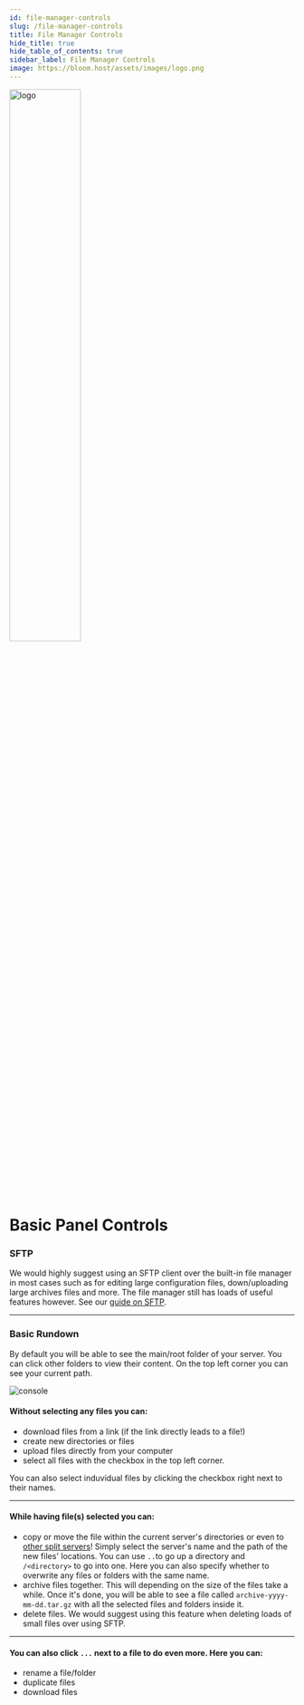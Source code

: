 ```yaml
---
id: file-manager-controls
slug: /file-manager-controls
title: File Manager Controls
hide_title: true
hide_table_of_contents: true
sidebar_label: File Manager Controls
image: https://bloom.host/assets/images/logo.png
---
```


<div class="text--center">
<img src="https://bloom.host/assets/images/logo.png" alt="logo" height="50%" width="50%"/>
<h1>Basic Panel Controls</h1>
</div>

### SFTP

We would highly suggest using an SFTP client over the built-in file manager in most cases such as for editing large configuration files, down/uploading large archives files and more. The file manager still has loads of useful features however. See our [guide on SFTP](sftp.md).

---

### Basic Rundown
By default you will be able to see the main/root folder of your server. You can click other folders to view their content. On the top left corner you can see your current path.

<div class="text--center"><img src={require('../../static/imgs/using_the_panel/file_manager_controls/1.png').default} alt="console"/></div>

#### Without selecting any files you can:
- download files from a link (if the link directly leads to a file!)
- create new directories or files
- upload files directly from your computer
- select all files with the checkbox in the top left corner.

You can also select induvidual files by clicking the checkbox right next to their names.

---

#### While having file(s) selected you can:
- copy or move the file within the current server's directories or even to <u>other split servers</u>! Simply select the server's name and the path of the new files' locations. You can use `..`to go up a directory and `/<directory>` to go into one. Here you can also specify whether to overwrite any files or folders with the same name.
- archive files together. This will depending on the size of the files take a while. Once it's done, you will be able to see a file called `archive-yyyy-mm-dd.tar.gz` with all the selected files and folders inside it.
- delete files. We would suggest using this feature when deleting loads of small files over using SFTP.

---

#### You can also click `...` next to a file to do even more. Here you can:
- rename a file/folder
- duplicate files
- download files